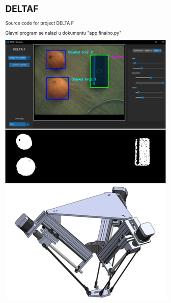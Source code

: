 # DELTAF
Source code for project DELTA F

Glavni program se nalazi u dokumentu "app finalno.py"

<img src="slika_programa_17122022_0218.PNG">

<img src="slika_programa_17122022_0218_2.PNG">

<img src="cela delta.PNG">
